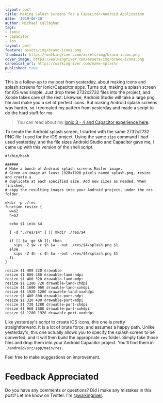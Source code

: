```yaml
---
layout: post
title: Making Splash Screens for a Capacitor/Android Application
date: '2019-06-30'
author: Michael Callaghan
tags: 
- ionic 
- capacitor
- ios
layout: post
feature: assets/img/bravo-icons.png
thumbnail: https://walkingriver.com/assets/img/bravo-icons.png
cover_image: https://walkingriver.com/assets/img/bravo-icons.png
canonical_url: https://walkingriver.com/make-splash/
published: true
---
```


This is a follow-up to my post from yesterday, about making icons and splash screens for Ionic/Capacitor apps. Turns out, making a splash screen for iOS was simple. Just drop three 2732x2732 files into the project, and Xcode takes care of the rest. Likewise, Android Studio will take a large png file and make you a set of perfect icons. But making Android splash screens was harder, so I recreated my pattern from yesterday and made a script to do the hard stuff for me.

<!--more-->

> You can read about my [Ionic 3 - 4 and Capacitor experience here](https://walkingriver.com/ionic-3-to-4/).

To create the Android splash screen, I started with the same 2732x2732 PNG file I used for the iOS project. Using the same `sips` command I had used yesterday, and the file sizes Android Studio and Capacitor gave me, I came up with this version of the shell script. 

```
#!/bin/bash

###### 
# Make a bunch of Android splash screens Master image.
# Given an image at least 1920x1920 pixels named splash.png, resize and create a
# duplicate at each specified size. Add new sizes as needed. When finished,
# copy the resulting images into your Android project, under the res folder.

mkdir -p ./res
function resize {
  w=$2
  h=$3

  echo $1 into $4

  [ -d "./res/$4" ] || mkdir ./res/$4

  if [[ $w -ge $h ]]; then
    sips -Z $w -c $h $w --out ./res/$4/splash.png $1
  else
    sips -Z $h -c $h $w --out ./res/$4/splash.png $1
  fi
}

resize $1 480 320 drawable
resize $1 800 480 drawable-land-hdpi
resize $1 480 320 drawable-land-mdpi
resize $1 1280 720 drawable-land-xhdpi
resize $1 1600 960 drawable-land-xxhdpi
resize $1 1920 1280 drawable-land-xxxhdpi
resize $1 480 800 drawable-port-hdpi
resize $1 320 480 drawable-port-mdpi
resize $1 720 1280 drawable-port-xhdpi
resize $1 960 1600 drawable-port-xxhdpi
resize $1 1280 1920 drawable-port-xxxhdpi
```

Like yesterday's script to create iOS icons, this one is pretty straightforward. It is a lot of brute force, and assumes a happy path. Unlike yesterday's, this one actually allows you to specify the splash screen to be converted, and it will then build the appropriate `res` folder. Simply take those files and drop them into your Android Capacitor project. You'll find them in `./android/src/app/main/res`.

Feel free to make suggestions on improvement.



# Feedback Appreciated
Do you have any comments or questions? Did I make any mistakes in this post? Let me know on Twitter. I'm [@walkingriver](https://twitter.com/walkingriver).
